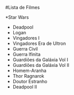 #Lista de Filmes 

*Star Wars
* Deadpool
* Logan
* Vingadores I
* Vingadores Era de Ultron
* Guerra Civil
* Guerra Ifinita 
* Guardiões da Galáxia Vol I
* Guardiões da Galáxia Vol II
* Homem-Aranha
* Thor Ragnarok
* Doutor Estranho
* Deadpool II
